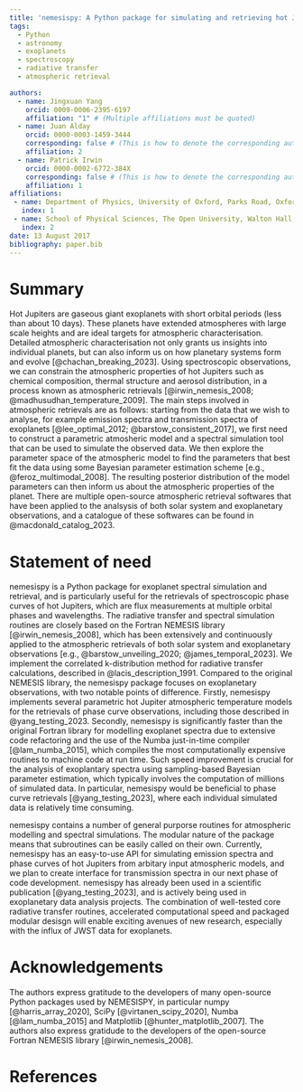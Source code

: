 ```yaml
---
title: 'nemesispy: A Python package for simulating and retrieving hot Jupiter spectra'
tags:
  - Python
  - astronomy
  - exoplanets
  - spectroscopy
  - radiative transfer
  - atmospheric retrieval

authors:
  - name: Jingxuan Yang
    orcid: 0009-0006-2395-6197
    affiliation: "1" # (Multiple affiliations must be quoted)
  - name: Juan Alday
    orcid: 0000-0003-1459-3444
    corresponding: false # (This is how to denote the corresponding author)
    affiliation: 2
  - name: Patrick Irwin
    orcid: 0000-0002-6772-384X
    corresponding: false # (This is how to denote the corresponding author)
    affiliation: 1
affiliations:
 - name: Department of Physics, University of Oxford, Parks Road, Oxford OX1 3PU, UK
   index: 1
 - name: School of Physical Sciences, The Open University, Walton Hall, Milton Keynes MK7 6AA, UK
   index: 2
date: 13 August 2017
bibliography: paper.bib
---
```

# Summary

Hot Jupiters are gaseous giant exoplanets with short orbital periods (less than about 10 days).
These planets have extended atmospheres with large scale heights and are ideal targets for atmospheric characterisation.
Detailed atmospheric characterisation not only grants us insights into individual planets, but can also inform us on how planetary systems form and evolve [@chachan_breaking_2023].
Using spectroscopic observations, we can constrain the atmospheric properties of hot Jupiters such as chemical composition, thermal structure and aerosol distribution, in a process known as atmospheric retrievals [@irwin_nemesis_2008; @madhusudhan_temperature_2009].
The main steps involved in atmospheric retrievals are as follows: starting from the data that we wish to analyse, for example emission spectra and transmission spectra of exoplanets [@lee_optimal_2012; @barstow_consistent_2017], we first need to construct a parametric atmosheric model and a spectral simulation tool that can be used to simulate the observed data.
We then explore the parameter space of the atmospheric model to find the parameters that best fit the data using some Bayesian parameter estimation scheme [e.g., @feroz_multimodal_2008].
The resulting posterior distribution of the model parameters can then inform us
about the atmospheric properties of the planet.
There are multiple open-source atmospheric retrieval softwares that have been applied to the analsysis of both solar system and exoplanetary observations, and a catalogue of these softwares can be found in @macdonald_catalog_2023.

# Statement of need

nemesispy is a Python package for exoplanet spectral simulation and retrieval, and is particularly useful for the retrievals of spectroscopic phase curves of hot Jupiters, which are flux measurements at multiple orbital phases and wavelengths.
The radiative transfer and spectral simulation routines are closely based on the Fortran NEMESIS library [@irwin_nemesis_2008], which has been extensively and continuously applied to the atmospheric retrievals of both solar system and exoplanetary observations [e.g., @barstow_unveiling_2020; @james_temporal_2023].
We implement the correlated k-distribution method for radiative transfer calculations, described in @lacis_description_1991.
Compared to the original NEMESIS library, the nemesispy package focuses on exoplanetary observations, with two notable points of difference.
Firstly, nemesispy implements several parametric hot Jupiter atmospheric temperature models for the retrievals of phase curve observations, including those described in @yang_testing_2023.
Secondly, nemesispy is significantly faster than the original Fortran library for modelling exoplanet spectra due to extensive code refactoring and the use of the Numba just-in-time compiler [@lam_numba_2015], which compiles the most computationally expensive routines to machine code at run time.
Such speed improvement is crucial for the analysis of exoplantary spectra using sampling-based Bayesian parameter estimation, which typically involves the computation of millions of simulated data.
In particular, nemesispy would be beneficial to phase curve retrievals [@yang_testing_2023], where each individual simulated data is relatively time consuming.

nemesispy contains a number of general purporse routines for atmospheric modelling and spectral simulations.
The modular nature of the package means that subroutines can be easily called on their own.
Currently, nemesispy has an easy-to-use API for simulating emission spectra and phase curves of hot Jupiters from arbitary input atmospheric models, and we plan to create interface for transmission spectra in our next phase of code development.
nemesispy has already been used in a scientific publication [@yang_testing_2023], and is actively being used in exoplanetary data analysis projects.
The combination of well-tested core radiative transfer routines, accelerated computational speed and packaged modular desisgn will enable exciting avenues of new research, especially with the influx of JWST data for exoplanets.

# Acknowledgements

The authors express gratitude to the developers of many open-source Python packages used by NEMESISPY, in particular numpy [@harris_array_2020], SciPy [@virtanen_scipy_2020], Numba [@lam_numba_2015] and Matplotlib [@hunter_matplotlib_2007]. The authors also express gratidude to the developers of the open-source Fortran NEMESIS library [@irwin_nemesis_2008].

# References
